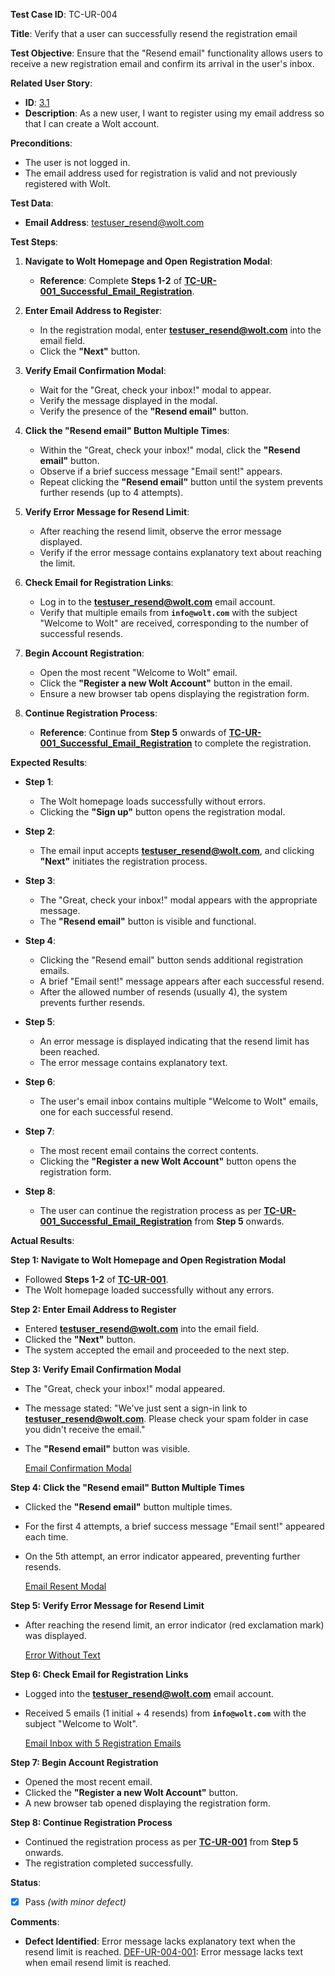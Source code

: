**Test Case ID**: TC-UR-004

**Title**: Verify that a user can successfully resend the registration email

**Test Objective**: Ensure that the "Resend email" functionality allows users to receive a new registration email and confirm its arrival in the user's inbox.

**Related User Story**:

- **ID**: [3.1](../../../requirements/3_User_Stories.md#31-user-registration-and-login)
- **Description**: As a new user, I want to register using my email address so that I can create a Wolt account.

**Preconditions**:

- The user is not logged in.
- The email address used for registration is valid and not previously registered with Wolt.

**Test Data**:

- **Email Address**: testuser_resend@wolt.com

**Test Steps**:

1. **Navigate to Wolt Homepage and Open Registration Modal**:

   - **Reference**: Complete **Steps 1-2** of **[TC-UR-001_Successful_Email_Registration](TC-UR-001_Successful_Email_Registration.md)**.

2. **Enter Email Address to Register**:

   - In the registration modal, enter **testuser_resend@wolt.com** into the email field.
   - Click the **"Next"** button.

3. **Verify Email Confirmation Modal**:

   - Wait for the "Great, check your inbox!" modal to appear.
   - Verify the message displayed in the modal.
   - Verify the presence of the **"Resend email"** button.

4. **Click the "Resend email" Button Multiple Times**:

   - Within the "Great, check your inbox!" modal, click the **"Resend email"** button.
   - Observe if a brief success message "Email sent!" appears.
   - Repeat clicking the **"Resend email"** button until the system prevents further resends (up to 4 attempts).

5. **Verify Error Message for Resend Limit**:

   - After reaching the resend limit, observe the error message displayed.
   - Verify if the error message contains explanatory text about reaching the limit.

6. **Check Email for Registration Links**:

   - Log in to the **testuser_resend@wolt.com** email account.
   - Verify that multiple emails from **`info@wolt.com`** with the subject "Welcome to Wolt" are received, corresponding to the number of successful resends.

7. **Begin Account Registration**:

   - Open the most recent "Welcome to Wolt" email.
   - Click the **"Register a new Wolt Account"** button in the email.
   - Ensure a new browser tab opens displaying the registration form.

8. **Continue Registration Process**:

   - **Reference**: Continue from **Step 5** onwards of **[TC-UR-001_Successful_Email_Registration](TC-UR-001_Successful_Email_Registration.md)** to complete the registration.

**Expected Results**:

- **Step 1**:
  - The Wolt homepage loads successfully without errors.
  - Clicking the **"Sign up"** button opens the registration modal.

- **Step 2**:
  - The email input accepts **testuser_resend@wolt.com**, and clicking **"Next"** initiates the registration process.

- **Step 3**:
  - The "Great, check your inbox!" modal appears with the appropriate message.
  - The **"Resend email"** button is visible and functional.

- **Step 4**:
  - Clicking the "Resend email" button sends additional registration emails.
  - A brief "Email sent!" message appears after each successful resend.
  - After the allowed number of resends (usually 4), the system prevents further resends.

- **Step 5**:
  - An error message is displayed indicating that the resend limit has been reached.
  - The error message contains explanatory text.

- **Step 6**:
  - The user's email inbox contains multiple "Welcome to Wolt" emails, one for each successful resend.

- **Step 7**:
  - The most recent email contains the correct contents.
  - Clicking the **"Register a new Wolt Account"** button opens the registration form.

- **Step 8**:
  - The user can continue the registration process as per **[TC-UR-001_Successful_Email_Registration](TC-UR-001_Successful_Email_Registration.md)** from **Step 5** onwards.

**Actual Results**:

**Step 1: Navigate to Wolt Homepage and Open Registration Modal**

- Followed **Steps 1-2** of **[TC-UR-001](TC-UR-001_Successful_Email_Registration.md)**.
- The Wolt homepage loaded successfully without any errors.

**Step 2: Enter Email Address to Register**

- Entered **testuser_resend@wolt.com** into the email field.
- Clicked the **"Next"** button.
- The system accepted the email and proceeded to the next step.

**Step 3: Verify Email Confirmation Modal**

- The "Great, check your inbox!" modal appeared.
- The message stated: "We've just sent a sign-in link to **testuser_resend@wolt.com**. Please check your spam folder in case you didn't receive the email."
- The **"Resend email"** button was visible.

  [Email Confirmation Modal](../../images/TC-UR/TC-UR-004/TC-UR-004_Email_Sent.png)

**Step 4: Click the "Resend email" Button Multiple Times**

- Clicked the **"Resend email"** button multiple times.
- For the first 4 attempts, a brief success message "Email sent!" appeared each time.
- On the 5th attempt, an error indicator appeared, preventing further resends.

  [Email Resent Modal](../../images/TC-UR/TC-UR-004/TC-UR-004_Email_Resent.png)

**Step 5: Verify Error Message for Resend Limit**

- After reaching the resend limit, an error indicator (red exclamation mark) was displayed.

  [Error Without Text](../../images/defects/DEF-UR-004-001.png)

**Step 6: Check Email for Registration Links**

- Logged into the **testuser_resend@wolt.com** email account.
- Received 5 emails (1 initial + 4 resends) from **`info@wolt.com`** with the subject "Welcome to Wolt".

  [Email Inbox with 5 Registration Emails](../../images/TC-UR/TC-UR-004/TC-UR-004_Email_Inbox.png)

**Step 7: Begin Account Registration**

- Opened the most recent email.
- Clicked the **"Register a new Wolt Account"** button.
- A new browser tab opened displaying the registration form.

**Step 8: Continue Registration Process**

- Continued the registration process as per **[TC-UR-001](TC-UR-001_Successful_Email_Registration.md)** from **Step 5** onwards.
- The registration completed successfully.
  
**Status**:

- [X] Pass *(with minor defect)*

**Comments**:

- **Defect Identified**: Error message lacks explanatory text when the resend limit is reached.
   [DEF-UR-004-001](../../images/defects/DEF-UR-004-001.png): Error message lacks text when email resend limit is reached.
